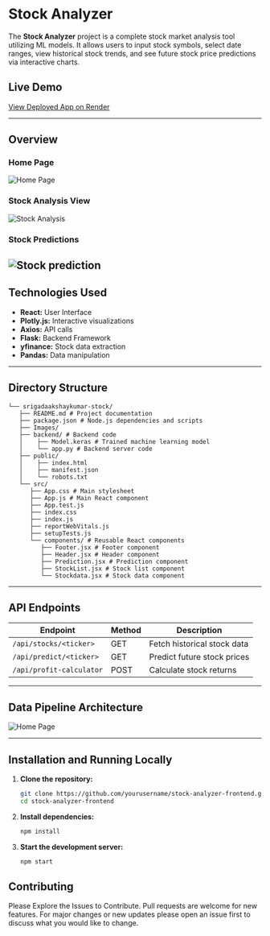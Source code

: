 # Stock Analyzer

The **Stock Analyzer** project is a complete stock market analysis tool utilizing ML models. It allows users to input stock symbols, select date ranges, view historical stock trends, and see future stock price predictions via interactive charts.

## Live Demo

[View Deployed App on Render](https://aistockanalyzer.onrender.com)

---

## Overview

### Home Page

![Home Page](Images/home.png)

### Stock Analysis View

![Stock Analysis](Images/main.png)

### Stock Predictions

## ![Stock prediction](Images/prediction.png)

## Technologies Used

- **React:** User Interface
- **Plotly.js:** Interactive visualizations
- **Axios:** API calls
- **Flask:** Backend Framework
- **yfinance:** Stock data extraction
- **Pandas:** Data manipulation

---

## Directory Structure

```
└── srigadaakshaykumar-stock/
   ├── README.md # Project documentation
   ├── package.json # Node.js dependencies and scripts
   ├── Images/
   ├── backend/ # Backend code
   │    ├── Model.keras # Trained machine learning model
   │    └── app.py # Backend server code
   ├── public/
   │    ├── index.html
   │    ├── manifest.json
   │    └── robots.txt
   └── src/
      ├── App.css # Main stylesheet
      ├── App.js # Main React component
      ├── App.test.js
      ├── index.css
      ├── index.js
      ├── reportWebVitals.js
      ├── setupTests.js
      └── components/ # Reusable React components
         ├── Footer.jsx # Footer component
         ├── Header.jsx # Header component
         ├── Prediction.jsx # Prediction component
         ├── StockList.jsx # Stock list component
         └── Stockdata.jsx # Stock data component
```

---

## API Endpoints

| **Endpoint**             | **Method** | **Description**             |
| ------------------------ | ---------- | --------------------------- |
| `/api/stocks/<ticker>`   | GET        | Fetch historical stock data |
| `/api/predict/<ticker>`  | GET        | Predict future stock prices |
| `/api/profit-calculator` | POST       | Calculate stock returns     |

---

## Data Pipeline Architecture

![Home Page](Images/dataline.png)

---

## Installation and Running Locally

1. **Clone the repository:**

   ```bash
   git clone https://github.com/yourusername/stock-analyzer-frontend.git
   cd stock-analyzer-frontend

   ```

2. **Install dependencies:**
   ```bash
   npm install
   ```
3. **Start the development server:**
   ```bash
   npm start
   ```

## Contributing

Please Explore the Issues to Contribute.
Pull requests are welcome for new features. For major changes or new updates please open an issue first to discuss what you would like to change.

